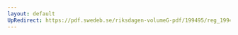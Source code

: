 ```yaml
---
layout: default
UpRedirect: https://pdf.swedeb.se/riksdagen-volumeG-pdf/199495/reg_199495/reg_199495_0439.pdf
---
```


